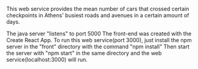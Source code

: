 This web service provides the mean number of cars that crossed certain checkpoints in Athens' busiest roads and avenues in a certain amount of days.

The java server "listens" to port 5000
The front-end was created with the Create React App. To run this web service(port 3000), just install the npm server in the "front" directory with the command "npm install"
Then start the server with "npm start" in the same directory and the web service(localhost:3000) will run.
